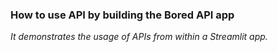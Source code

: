 ### How to use API by building the Bored API app
*It demonstrates the usage of APIs from within a Streamlit app.*

<!--### 👇 Demo of the App :
![alt text]()-->
